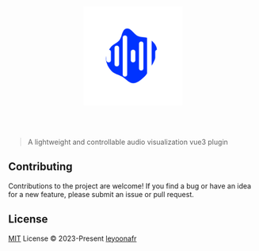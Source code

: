 <br />
<br />

<p align="center">
  <img width="200" alt="logo" src="https://github.com/codeacme17/repo-assets/blob/main/waveform/logo.svg "/> 
</p>

<br />
<br />


<p>

</p>


> A lightweight and controllable audio visualization vue3 plugin



## Contributing
Contributions to the project are welcome! If you find a bug or have an idea for a new feature, please submit an issue or pull request.



## License
[MIT](https://github.com/codeacme17/1llg-terminal-GPT/blob/main/LICENSE) License © 2023-Present [leyoonafr](https://github.com/codeacme17)
